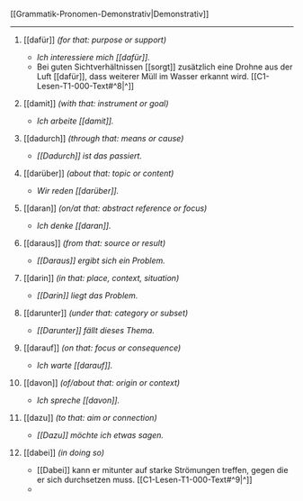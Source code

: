 [[Grammatik-Pronomen-Demonstrativ|Demonstrativ]]

---

1) [[dafür]] *(for that: purpose or support)*
	- *Ich interessiere mich [[dafür]].*
	- Bei guten Sichtverhältnissen [[sorgt]] zusätzlich eine Drohne aus der Luft [[dafür]], dass weiterer Müll im Wasser erkannt wird. [[C1-Lesen-T1-000-Text#^8|^]]
	
1) [[damit]] *(with that: instrument or goal)*
	- *Ich arbeite [[damit]].*

2) [[dadurch]] *(through that: means or cause)*
	- *[[Dadurch]] ist das passiert.*

3) [[darüber]] *(about that: topic or content)*
	- *Wir reden [[darüber]].*

4) [[daran]] *(on/at that: abstract reference or focus)*
	- *Ich denke [[daran]].*

5) [[daraus]] *(from that: source or result)*
	- *[[Daraus]] ergibt sich ein Problem.*

6) [[darin]] *(in that: place, context, situation)*
	- *[[Darin]] liegt das Problem.*

7) [[darunter]] *(under that: category or subset)*
	- *[[Darunter]] fällt dieses Thema.*

8) [[darauf]] *(on that: focus or consequence)*
	- *Ich warte [[darauf]].*

9) [[davon]] *(of/about that: origin or context)*
	- *Ich spreche [[davon]].*

10) [[dazu]] *(to that: aim or connection)*
	- *[[Dazu]] möchte ich etwas sagen.*

11) [[dabei]] *(in doing so)*
	- [[Dabei]] kann er mitunter auf starke Strömungen treffen, gegen die er sich durchsetzen muss. [[C1-Lesen-T1-000-Text#^9|^]]
	- 